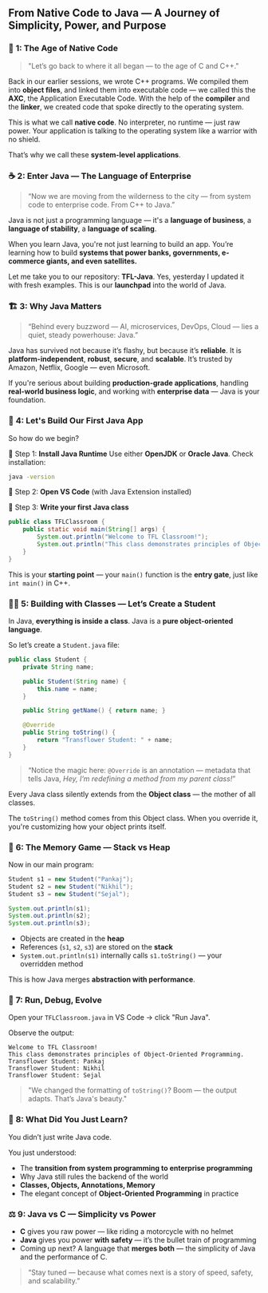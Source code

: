 
## From Native Code to Java — A Journey of Simplicity, Power, and Purpose

### 🔧 **1: The Age of Native Code**

> "Let’s go back to where it all began — to the age of C and C++."

Back in our earlier sessions, we wrote C++ programs. We compiled them into **object files**, and linked them into executable code — we called this the **AXC**, the Application Executable Code. With the help of the **compiler** and the **linker**, we created code that spoke directly to the operating system.

This is what we call **native code**.
No interpreter, no runtime — just raw power.
Your application is talking to the operating system like a warrior with no shield.

That’s why we call these **system-level applications**.

### ☕ **2: Enter Java — The Language of Enterprise**

> “Now we are moving from the wilderness to the city — from system code to enterprise code. From C++ to Java.”

Java is not just a programming language — it's a **language of business**, a **language of stability**, a **language of scaling**.

When you learn Java, you're not just learning to build an app.
You’re learning how to build **systems that power banks, governments, e-commerce giants, and even satellites.**

Let me take you to our repository: **TFL-Java**.
Yes, yesterday I updated it with fresh examples. This is our **launchpad** into the world of Java.

### 🏗️ **3: Why Java Matters**

> “Behind every buzzword — AI, microservices, DevOps, Cloud — lies a quiet, steady powerhouse: Java.”

Java has survived not because it’s flashy, but because it’s **reliable**.
It is **platform-independent**, **robust**, **secure**, and **scalable**.
It’s trusted by Amazon, Netflix, Google — even Microsoft.

If you're serious about building **production-grade applications**, handling **real-world business logic**, and working with **enterprise data** — Java is your foundation.

### 🔨 **4: Let's Build Our First Java App**

So how do we begin?

🧱 Step 1: **Install Java Runtime**
Use either **OpenJDK** or **Oracle Java**.
Check installation:

```bash
java -version
```

🧱 Step 2: **Open VS Code** (with Java Extension installed)

🧱 Step 3: **Write your first Java class**

```java
public class TFLClassroom {
    public static void main(String[] args) {
        System.out.println("Welcome to TFL Classroom!");
        System.out.println("This class demonstrates principles of Object-Oriented Programming.");
    }
}
```

This is your **starting point** — your `main()` function is the **entry gate**, just like `int main()` in C++.


### 👨‍🎓 **5: Building with Classes — Let’s Create a Student**

In Java, **everything is inside a class**. Java is a **pure object-oriented language**.

So let’s create a `Student.java` file:

```java
public class Student {
    private String name;

    public Student(String name) {
        this.name = name;
    }

    public String getName() { return name; }

    @Override
    public String toString() {
        return "Transflower Student: " + name;
    }
}
```

> “Notice the magic here: `@Override` is an annotation — metadata that tells Java, *Hey, I’m redefining a method from my parent class!*”

Every Java class silently extends from the **Object class** — the mother of all classes.

The `toString()` method comes from this Object class.
When you override it, you're customizing how your object prints itself.

### 🧠 **6: The Memory Game — Stack vs Heap**

Now in our main program:

```java
Student s1 = new Student("Pankaj");
Student s2 = new Student("Nikhil");
Student s3 = new Student("Sejal");

System.out.println(s1);
System.out.println(s2);
System.out.println(s3);
```

* Objects are created in the **heap**
* References (`s1`, `s2`, `s3`) are stored on the **stack**
* `System.out.println(s1)` internally calls `s1.toString()` — your overridden method

This is how Java merges **abstraction with performance**.

### 🧪 **7: Run, Debug, Evolve**

Open your `TFLClassroom.java` in VS Code → click "Run Java".

Observe the output:

```
Welcome to TFL Classroom!
This class demonstrates principles of Object-Oriented Programming.
Transflower Student: Pankaj
Transflower Student: Nikhil
Transflower Student: Sejal
```

> "We changed the formatting of `toString()`? Boom — the output adapts. That’s Java's beauty."

### 🌟 **8: What Did You Just Learn?**

You didn’t just write Java code.

You just understood:

* The **transition from system programming to enterprise programming**
* Why Java still rules the backend of the world
* **Classes, Objects, Annotations, Memory**
* The elegant concept of **Object-Oriented Programming** in practice

### ⚖️ **9: Java vs C — Simplicity vs Power**

* **C** gives you raw power — like riding a motorcycle with no helmet
* **Java** gives you power **with safety** — it’s the bullet train of programming
* Coming up next? A language that **merges both** — the simplicity of Java and the performance of C.

> “Stay tuned — because what comes next is a story of speed, safety, and scalability.”